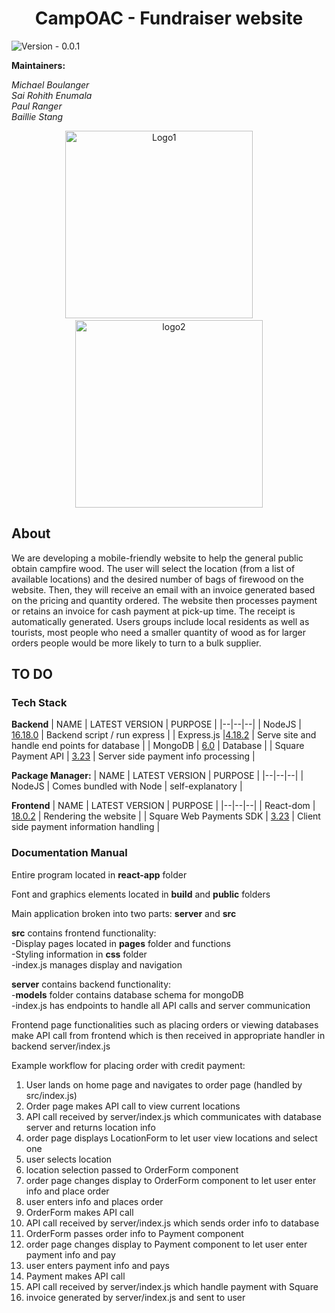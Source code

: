﻿<h1 align="center">
CampOAC - Fundraiser website
</h1>

![Version - 0.0.1](https://img.shields.io/badge/version-pending-lightgrey?style=for-the-badge)

**Maintainers:** <br />

_Michael Boulanger
<br />
Sai Rohith Enumala
 <br />
 Paul Ranger
 <br />
 Baillie Stang_

<p align="center">
  <img alt="Logo1" src="https://media.discordapp.net/attachments/931270620547784754/1045467416894902332/Camp-OAC-Logo-Primary.png" width="300" height = "300">
&nbsp; &nbsp; &nbsp; &nbsp;
  <img alt="logo2" src="https://media.discordapp.net/attachments/931270620547784754/1045468871781523456/officialclublogo_rotary.png" width="300" height = "300">
</p>

## About

We are developing a mobile-friendly website to help the general public obtain
campfire wood. The user will select the location (from a list of available locations)
and the desired number of bags of firewood on the website. Then, they will receive an email
with an invoice generated based on the pricing and quantity ordered. The website then processes
payment or retains an invoice for cash payment at pick-up time. The receipt is automatically generated.
Users groups include local residents as well as tourists, most people who need a smaller quantity of wood
as for larger orders people would be more likely to turn to a bulk supplier.

## TO DO

### Tech Stack

**Backend**
| NAME | LATEST VERSION | PURPOSE |
|--|--|--|
| NodeJS | [16.18.0](https://nodejs.org/en/) | Backend script / run express |
| Express.js |[4.18.2](https://www.npmjs.com/package/express) | Serve site and handle end points for database |
| MongoDB | [6.0](https://www.mongodb.com/) | Database |
| Square Payment API | [3.23](https://github.com/square/web-payments-quickstart) | Server side payment info processing |

**Package Manager:**
| NAME | LATEST VERSION | PURPOSE |
|--|--|--|
| NodeJS | Comes bundled with Node | self-explanatory |

**Frontend**
| NAME | LATEST VERSION | PURPOSE |
|--|--|--|
| React-dom | [18.0.2](https://www.npmjs.com/package/react-dom) | Rendering the website |
| Square Web Payments SDK | [3.23](https://github.com/square/web-payments-quickstart) | Client side payment information handling |

### Documentation Manual

Entire program located in <b>react-app</b> folder

Font and graphics elements located in <b>build</b> and <b>public</b> folders

Main application broken into two parts: <b>server</b> and <b>src</b>

<b>src</b> contains frontend functionality:  
  -Display pages located in <b>pages</b> folder and functions  
  -Styling information in <b>css</b> folder  
  -index.js manages display and navigation
  
<b>server</b> contains backend functionality:  
  -<b>models</b> folder contains database schema for mongoDB  
  -index.js has endpoints to handle all API calls and server communication  

Frontend page functionalities such as placing orders or viewing databases make API call from frontend which is then received in appropriate handler in backend server/index.js

Example workflow for placing order with credit payment:  
  1. User lands on home page and navigates to order page (handled by src/index.js)  
  2. Order page makes API call to view current locations  
  3. API call received by server/index.js which communicates with database server and returns location info  
  4. order page displays LocationForm to let user view locations and select one  
  5. user selects location  
  6. location selection passed to OrderForm component  
  7. order page changes display to OrderForm component to let user enter info and place order  
  8. user enters info and places order  
  9. OrderForm makes API call  
  10. API call received by server/index.js which sends order info to database  
  11. OrderForm passes order info to Payment component  
  12. order page changes display to Payment component to let user enter payment info and pay  
  13. user enters payment info and pays  
  14. Payment makes API call  
  15. API call received by server/index.js which handle payment with Square  
  16. invoice generated by server/index.js and sent to user  
